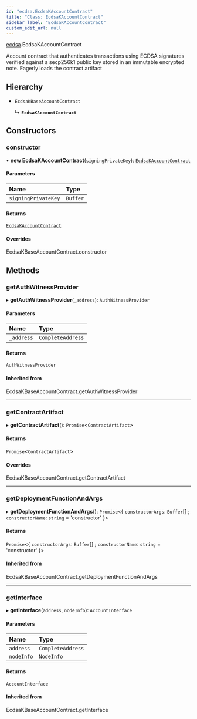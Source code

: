 ```yaml
---
id: "ecdsa.EcdsaKAccountContract"
title: "Class: EcdsaKAccountContract"
sidebar_label: "EcdsaKAccountContract"
custom_edit_url: null
---
```


[ecdsa](../modules/ecdsa.md).EcdsaKAccountContract

Account contract that authenticates transactions using ECDSA signatures
verified against a secp256k1 public key stored in an immutable encrypted note.
Eagerly loads the contract artifact

## Hierarchy

- `EcdsaKBaseAccountContract`

  ↳ **`EcdsaKAccountContract`**

## Constructors

### constructor

• **new EcdsaKAccountContract**(`signingPrivateKey`): [`EcdsaKAccountContract`](ecdsa.EcdsaKAccountContract.md)

#### Parameters

| Name | Type |
| :------ | :------ |
| `signingPrivateKey` | `Buffer` |

#### Returns

[`EcdsaKAccountContract`](ecdsa.EcdsaKAccountContract.md)

#### Overrides

EcdsaKBaseAccountContract.constructor

## Methods

### getAuthWitnessProvider

▸ **getAuthWitnessProvider**(`_address`): `AuthWitnessProvider`

#### Parameters

| Name | Type |
| :------ | :------ |
| `_address` | `CompleteAddress` |

#### Returns

`AuthWitnessProvider`

#### Inherited from

EcdsaKBaseAccountContract.getAuthWitnessProvider

___

### getContractArtifact

▸ **getContractArtifact**(): `Promise`\<`ContractArtifact`\>

#### Returns

`Promise`\<`ContractArtifact`\>

#### Overrides

EcdsaKBaseAccountContract.getContractArtifact

___

### getDeploymentFunctionAndArgs

▸ **getDeploymentFunctionAndArgs**(): `Promise`\<\{ `constructorArgs`: `Buffer`[] ; `constructorName`: `string` = 'constructor' }\>

#### Returns

`Promise`\<\{ `constructorArgs`: `Buffer`[] ; `constructorName`: `string` = 'constructor' }\>

#### Inherited from

EcdsaKBaseAccountContract.getDeploymentFunctionAndArgs

___

### getInterface

▸ **getInterface**(`address`, `nodeInfo`): `AccountInterface`

#### Parameters

| Name | Type |
| :------ | :------ |
| `address` | `CompleteAddress` |
| `nodeInfo` | `NodeInfo` |

#### Returns

`AccountInterface`

#### Inherited from

EcdsaKBaseAccountContract.getInterface

